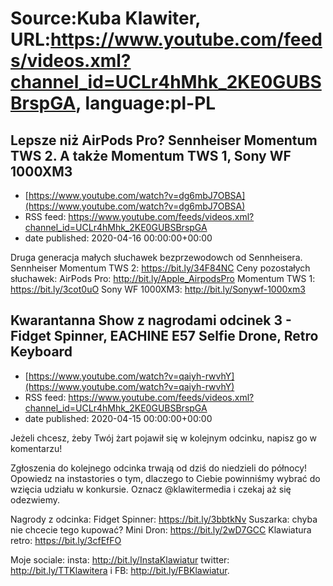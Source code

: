 # Source:Kuba Klawiter, URL:https://www.youtube.com/feeds/videos.xml?channel_id=UCLr4hMhk_2KE0GUBSBrspGA, language:pl-PL

## Lepsze niż AirPods Pro? Sennheiser Momentum TWS 2. A także Momentum TWS 1, Sony WF 1000XM3
 - [https://www.youtube.com/watch?v=dg6mbJ7OBSA](https://www.youtube.com/watch?v=dg6mbJ7OBSA)
 - RSS feed: https://www.youtube.com/feeds/videos.xml?channel_id=UCLr4hMhk_2KE0GUBSBrspGA
 - date published: 2020-04-16 00:00:00+00:00

Druga generacja małych słuchawek bezprzewodowch od Sennheisera.
Sennheiser Momentum TWS 2: https://bit.ly/34F84NC
Ceny pozostałych słuchawek:
AirPods Pro: http://bit.ly/Apple_AirpodsPro
Momentum TWS 1: https://bit.ly/3cot0uO
Sony WF 1000XM3: http://bit.ly/Sonywf-1000xm3

## Kwarantanna Show z nagrodami odcinek 3 - Fidget Spinner, EACHINE E57 Selfie Drone, Retro Keyboard
 - [https://www.youtube.com/watch?v=qaiyh-rwvhY](https://www.youtube.com/watch?v=qaiyh-rwvhY)
 - RSS feed: https://www.youtube.com/feeds/videos.xml?channel_id=UCLr4hMhk_2KE0GUBSBrspGA
 - date published: 2020-04-15 00:00:00+00:00

Jeżeli chcesz, żeby Twój żart pojawił się w kolejnym odcinku, napisz go w komentarzu!

Zgłoszenia do kolejnego odcinka trwają od dziś do niedzieli do północy! Opowiedz na instastories o tym, dlaczego to Ciebie powinniśmy wybrać do wzięcia udziału w konkursie. Oznacz @klawitermedia i czekaj aż się odezwiemy.

Nagrody z odcinka:
Fidget Spinner: https://bit.ly/3bbtkNv
Suszarka: chyba nie chcecie tego kupować?
Mini Dron: https://bit.ly/2wD7GCC
Klawiatura retro: https://bit.ly/3cfEfFO

Moje sociale: insta: http://bit.ly/InstaKlawiatur twitter: http://bit.ly/TTKlawitera i FB: http://bit.ly/FBKlawiatur.


